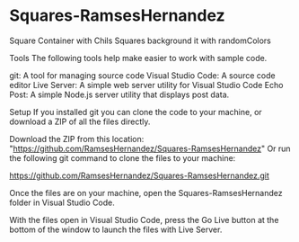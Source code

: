 # Squares-RamsesHernandez
Square Container with Chils Squares background it with randomColors

Tools
The following tools help make easier to work with sample code.

git: A tool for managing source code
Visual Studio Code: A source code editor
Live Server: A simple web server utility for Visual Studio Code
Echo Post: A simple Node.js server utility that displays post data.


Setup
If you installed git you can clone the code to your machine, or download a ZIP of all the files directly.

Download the ZIP from this location: "https://github.com/RamsesHernandez/Squares-RamsesHernandez"
Or run the following git command to clone the files to your machine:

https://github.com/RamsesHernandez/Squares-RamsesHernandez.git


Once the files are on your machine, open the Squares-RamsesHernandez folder in Visual Studio Code.

With the files open in Visual Studio Code, press the Go Live button at the bottom of the window to launch the files with Live Server.
